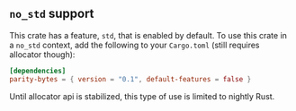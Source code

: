 ## `no_std` support

This crate has a feature, `std`, that is enabled by default. To use this crate
in a `no_std` context, add the following to your `Cargo.toml` (still requires allocator though):

```toml
[dependencies]
parity-bytes = { version = "0.1", default-features = false }
```

Until allocator api is stabilized, this type of use is limited to nightly Rust.
